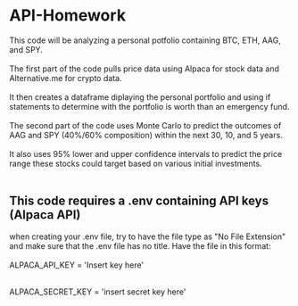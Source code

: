 # API-Homework
This code will be analyzing a personal potfolio containing BTC, ETH, AAG, and SPY.</br></br>
The first part of the code pulls price data using Alpaca for stock data and Alternative.me for crypto data.</br></br>
It then creates a dataframe diplaying the personal portfolio and using if statements to determine with the portfolio is worth than an emergency fund.</br></br>
The second part of the code uses Monte Carlo to predict the outcomes of AAG and SPY (40%/60% composition) within the next 30, 10, and 5 years. </br></br>
It also uses 95% lower and upper confidence intervals to predict the price range these stocks could target based on various initial investments. </br></br>

## This code requires a .env containing API keys (Alpaca API)</br>
when creating your .env file, try to have the file type as "No File Extension" and make sure that the .env file has no title. Have the file in this format:</br></br>
ALPACA_API_KEY = 'Insert key here'</br></br>

ALPACA_SECRET_KEY = 'insert secret key here'</br></br>

